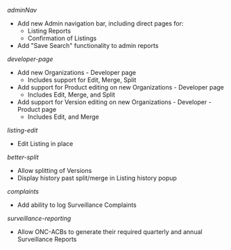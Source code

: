 _adminNav_
* Add new Admin navigation bar, including direct pages for:
  * Listing Reports
  * Confirmation of Listings
* Add "Save Search" functionality to admin reports

_developer-page_
* Add new Organizations - Developer page
  * Includes support for Edit, Merge, Split
* Add support for Product editing on new Organizations - Developer page
  * Includes Edit, Merge, and Split
* Add support for Version editing on new Organizations - Developer - Product page
  * Includes Edit, and Merge

_listing-edit_
* Edit Listing in place

_better-split_
* Allow splitting of Versions
* Display history past split/merge in Listing history popup

_complaints_
* Add ability to log Surveillance Complaints

_surveillance-reporting_
* Allow ONC-ACBs to generate their required quarterly and annual Surveillance Reports
